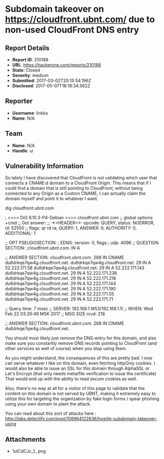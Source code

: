 # Subdomain takeover on https://cloudfront.ubnt.com/ due to non-used CloudFront DNS entry

## Report Details
- **Report ID**: 210188
- **URL**: https://hackerone.com/reports/210188
- **State**: Closed
- **Severity**: medium
- **Submitted**: 2017-03-02T20:15:54.196Z
- **Disclosed**: 2017-05-07T18:18:34.562Z

## Reporter
- **Username**: linkks
- **Name**: N/A

## Team
- **Name**: N/A
- **Handle**: ui

## Vulnerability Information
So lately I have discovered that CloudFront is not validating which user that connects a CNAME:d domain to a CloudFront Origin. This means that if I could find a domain that is still pointing to CloudFront, without being connected to any Origin as a Custom CNAME, I can actually claim the domain myself and point it to whatever I want.

dig cloudfront.ubnt.com

; <<>> DiG 9.10.3-P4-Debian <<>> cloudfront.ubnt.com
;; global options: +cmd
;; Got answer:
;; ->>HEADER<<- opcode: QUERY, status: NOERROR, id: 52550
;; flags: qr rd ra; QUERY: 1, ANSWER: 9, AUTHORITY: 0, ADDITIONAL: 1

;; OPT PSEUDOSECTION:
; EDNS: version: 0, flags:; udp: 4096
;; QUESTION SECTION:
;cloudfront.ubnt.com. IN A

;; ANSWER SECTION:
cloudfront.ubnt.com. 268 IN CNAME du6drkqe7qw4g.cloudfront.net.
du6drkqe7qw4g.cloudfront.net. 29 IN A 52.222.171.58
du6drkqe7qw4g.cloudfront.net. 29 IN A 52.222.171.143
du6drkqe7qw4g.cloudfront.net. 29 IN A 52.222.171.238
du6drkqe7qw4g.cloudfront.net. 29 IN A 52.222.171.216
du6drkqe7qw4g.cloudfront.net. 29 IN A 52.222.171.144
du6drkqe7qw4g.cloudfront.net. 29 IN A 52.222.171.190
du6drkqe7qw4g.cloudfront.net. 29 IN A 52.222.171.55
du6drkqe7qw4g.cloudfront.net. 29 IN A 52.222.171.71

;; Query time: 7 msec
;; SERVER: 192.168.1.1#53(192.168.1.1)
;; WHEN: Wed Feb 22 03:26:49 MSK 2017
;; MSG SIZE rcvd: 218

;; ANSWER SECTION:
cloudfront.ubnt.com. 268 IN CNAME du6drkqe7qw4g.cloudfront.net.

You should most likely just remove the DNS-entry for this domain, and also make sure you constantly remove DNS records pointing to CloudFront (and other services as well of course) when you stop using them.

As you might understand, the consequences of this are pretty bad. I now can serve whatever I like on this domain, even fetching httpOnly cookies. I would also be able to issue an SSL for this domain through AlphaSSL or Let's Encrypt (that only needs meta/file verification to issue the certificate) That would end up with the ability to read secure cookies as well.

Also, there's no way at all for a visitor of this page to validate that the content on this domain is not served by UBNT, making it extremely easy to utilize this for targeting the organization by fake login forms / spear phishing using your own domain to plant the attack.

You can read about this sort of attacks here : http://labs.detectify.com/post/109964122636/hostile-subdomain-takeover-using

## Attachments
- 1ulCdCJc_1_.png
